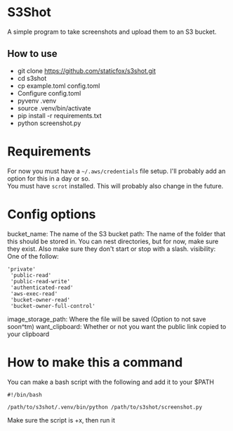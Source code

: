 # S3Shot
A simple program to take screenshots and upload them to an S3 bucket.

## How to use
* git clone https://github.com/staticfox/s3shot.git
* cd s3shot
* cp example.toml config.toml
* Configure config.toml
* pyvenv .venv
* source .venv/bin/activate
* pip install -r requirements.txt
* python screenshot.py

# Requirements
For now you must have a `~/.aws/credentials` file setup. I'll probably add an option for this in a day or so.  
You must have `scrot` installed. This will probably also change in the future.

# Config options
bucket_name: The name of the S3 bucket
path: The name of the folder that this should be stored in. You can nest directories, but for now, make sure they exist. Also make sure they don't start or stop with a slash.
visibility: One of the follow:
```
'private'
 'public-read'
 'public-read-write'
 'authenticated-read'
 'aws-exec-read'
 'bucket-owner-read'
 'bucket-owner-full-control'
```
image_storage_path: Where the file will be saved (Option to not save soon^tm)
want_clipboard: Whether or not you want the public link copied to your clipboard

# How to make this a command
You can make a bash script with the following and add it to your $PATH
```
#!/bin/bash

/path/to/s3shot/.venv/bin/python /path/to/s3shot/screenshot.py
```

Make sure the script is +x, then run it
